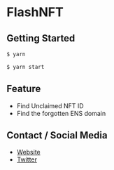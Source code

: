 # FlashNFT

## Getting Started

```bash
$ yarn
```

```bash
$ yarn start
```

## Feature
- Find Unclaimed NFT ID
- Find the forgotten ENS domain

## Contact / Social Media
- [Website](https://flashnft.io)
- [Twitter](https://twitter.com/0xatem)
